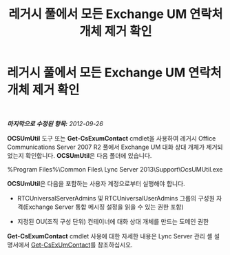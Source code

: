 ﻿---
title: 레거시 풀에서 모든 Exchange UM 연락처 개체 제거 확인
TOCTitle: 레거시 풀에서 모든 Exchange UM 연락처 개체 제거 확인
ms:assetid: 5a813169-0ed7-4f84-a242-ed2cd4ea5c43
ms:mtpsurl: https://technet.microsoft.com/ko-kr/library/JJ688068(v=OCS.15)
ms:contentKeyID: 49885779
ms.date: 08/24/2015
mtps_version: v=OCS.15
ms.translationtype: HT
---

# 레거시 풀에서 모든 Exchange UM 연락처 개체 제거 확인

 

_**마지막으로 수정된 항목:** 2012-09-26_

**OCSUmUtil** 도구 또는 **Get-CsExumContact** cmdlet을 사용하여 레거시 Office Communications Server 2007 R2 풀에서 Exchange UM 대화 상대 개체가 제거되었는지 확인합니다. **OCSUmUtil**은 다음 폴더에 있습니다.

%Program Files%\\Common Files\\ Lync Server 2013\\Support\\OcsUMUtil.exe

**OCSUmUtil**은 다음을 포함하는 사용자 계정으로부터 실행해야 합니다.

  - RTCUniversalServerAdmins 및 RTCUniversalUserAdmins 그룹의 구성원 자격(Exchange Server 통합 메시징 설정을 읽을 수 있는 권한 포함)

  - 지정된 OU(조직 구성 단위) 컨테이너에 대화 상대 개체를 만드는 도메인 권한

**Get-CsExumContact** cmdlet 사용에 대한 자세한 내용은 Lync Server 관리 셸 설명서에서 [Get-CsExUmContact](https://docs.microsoft.com/en-us/powershell/module/skype/Get-CsExUmContact)를 참조하십시오.

